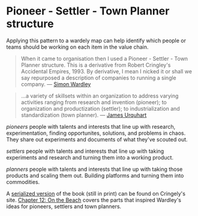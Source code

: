# Pioneer - Settler - Town Planner structure

Applying this pattern to a wardely map can help identify which people or teams should be working on each item in the value chain.

> When it came to organisation then I used a Pioneer - Settler - Town Planner structure. This is a derivative from Robert Cringley's Accidental Empires, 1993. By derivative, I mean I nicked it or shall we say repurposed a description of companies to running a single company.
> — [Simon Wardley](https://blog.gardeviance.org/2015/04/the-only-structure-youll-ever-need.html)

> …a variety of skillsets within an organization to address varying activities ranging from research and invention (pioneer); to organization and productization (settler); to industrialization and standardization (town planner). 
> — [James Urquhart](https://medium.com/digital-anatomy/adding-context-to-the-wardley-map-of-data-flow-c818dc2960d6)

_pioneers_ people with talents and interests that line up with research, experimentation, finding opportunites, solutions, and problems in chaos. They share out experiments and documents of what they've scouted out.

_settlers_ people with talents and interests that line up with taking experiments and research and turning them into a working product.

_planners_ people with talents and interests that line up with taking those products and scaling them out. Building platforms and turning them into commodities. 

A [serialized version](https://www.cringely.com/2012/02/07/what-the-dickens-accidental-empires-rebooted/) of the book (still in print) can be found on Cringely's site. [Chapter 12: On the Beach](https://www.cringely.com/2013/03/18/accidental-empires-chapter-12-on-the-beach/) covers the parts that inspired Wardley's ideas for pioneers, settlers and town planners.